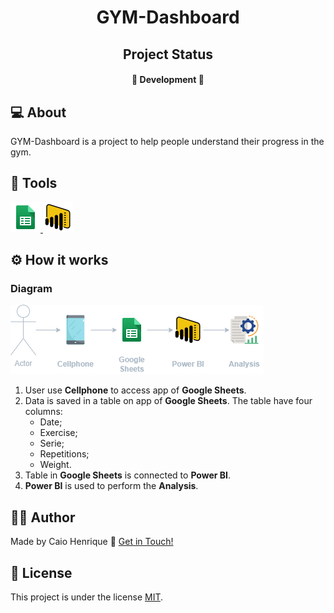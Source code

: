 
<h1 align="center">  
GYM-Dashboard
</h1>

<h2 align="center">  
Project Status
</h2>

<h4 align="center">  
🚧 Development 🚧 
</h4> 

## 💻 About

GYM-Dashboard is a project to help people understand their progress in the gym.

## 🧰 Tools
<p align="left">    
    <a href="https://www.google.com/sheets/about/" target="_blank"> <img src="./images/icons/google-sheets.png"/> </a>
    <a href="https://powerbi.microsoft.com/pt-br/" target="_blank"> <img src="./images/icons/powerbi.png"/> </a>
</p>

## ⚙️ How it works

### Diagram

![gym-dashboard-diagram](./images/gym-dashboard-diagram.png "GYM-Dashboard diagram")

1. User use **Cellphone** to access app of **Google Sheets**.
2. Data is saved in a table on app of **Google Sheets**. The table have four columns: 
   * Date;
   * Exercise;
   * Serie;
   * Repetitions;
   * Weight.
3. Table in **Google Sheets** is connected to **Power BI**.
4. **Power BI** is used to perform the **Analysis**.

## 🙋‍♂️ Author   
  
Made by Caio Henrique 👋 [Get in Touch!](https://www.linkedin.com/in/caioandreatti/)

## 📝 License
  
This project is under the license [MIT](./LICENSE).